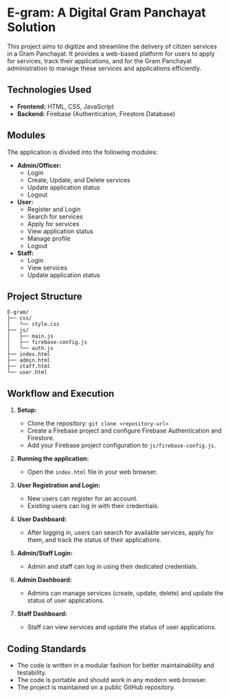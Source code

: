 # E-gram: A Digital Gram Panchayat Solution

This project aims to digitize and streamline the delivery of citizen services in a Gram Panchayat. It provides a web-based platform for users to apply for services, track their applications, and for the Gram Panchayat administration to manage these services and applications efficiently.

## Technologies Used

*   **Frontend:** HTML, CSS, JavaScript
*   **Backend:** Firebase (Authentication, Firestore Database)

## Modules

The application is divided into the following modules:

*   **Admin/Officer:**
    *   Login
    *   Create, Update, and Delete services
    *   Update application status
    *   Logout
*   **User:**
    *   Register and Login
    *   Search for services
    *   Apply for services
    *   View application status
    *   Manage profile
    *   Logout
*   **Staff:**
    *   Login
    *   View services
    *   Update application status

## Project Structure

```
E-gram/
├── css/
│   └── style.css
├── js/
│   ├── main.js
│   ├── firebase-config.js
│   └── auth.js
├── index.html
├── admin.html
├── staff.html
└── user.html
```

## Workflow and Execution

1.  **Setup:**
    *   Clone the repository: `git clone <repository-url>`
    *   Create a Firebase project and configure Firebase Authentication and Firestore.
    *   Add your Firebase project configuration to `js/firebase-config.js`.

2.  **Running the application:**
    *   Open the `index.html` file in your web browser.

3.  **User Registration and Login:**
    *   New users can register for an account.
    *   Existing users can log in with their credentials.

4.  **User Dashboard:**
    *   After logging in, users can search for available services, apply for them, and track the status of their applications.

5.  **Admin/Staff Login:**
    *   Admin and staff can log in using their dedicated credentials.

6.  **Admin Dashboard:**
    *   Admins can manage services (create, update, delete) and update the status of user applications.

7.  **Staff Dashboard:**
    *   Staff can view services and update the status of user applications.

## Coding Standards

*   The code is written in a modular fashion for better maintainability and testability.
*   The code is portable and should work in any modern web browser.
*   The project is maintained on a public GitHub repository.
